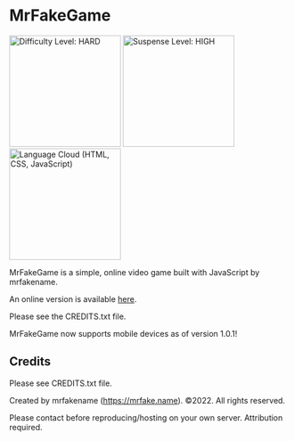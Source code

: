 # MrFakeGame
<img src="https://user-images.githubusercontent.com/76186054/158901845-df5f988a-0d32-48d4-aae1-e396a7cf532d.png" alt="Difficulty Level: HARD" width="200"><span width="100px"> </span><img src="https://user-images.githubusercontent.com/76186054/158902164-74ec6f12-eb53-498a-9460-8c7c15655eb8.png" alt="Suspense Level: HIGH" width="200"><span width="100px"> </span><img src="https://user-images.githubusercontent.com/76186054/158902579-02ba35ab-2d25-47d0-917f-7b0f2c374f4f.png" alt="Language Cloud (HTML, CSS, JavaScript)" width="200">

MrFakeGame is a simple, online video game built with JavaScript by mrfakename.

An online version is available [here](https://mrfake.name/mrfakegame/).

Please see the CREDITS.txt file.

MrFakeGame now supports mobile devices as of version 1.0.1!

## Credits
Please see CREDITS.txt file.

Created by mrfakename (https://mrfake.name). &copy;2022. All rights reserved.

Please contact before reproducing/hosting on your own server. Attribution required.
